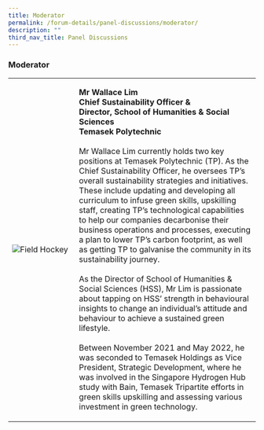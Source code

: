```yaml
---
title: Moderator
permalink: /forum-details/panel-discussions/moderator/
description: ""
third_nav_title: Panel Discussions
---
```

### Moderator<br>

<table>
    <tbody><tr>
        <td style="width:27%"><img src="https://hosting.photobucket.com/images/i/tracyng81/Chosen.jpg?width=320&amp;height=320&amp;fit=bounds" style="display:block;margin-left:auto;margin-right:auto;" alt="Field Hockey"></td>
        <td><p><b>Mr Wallace Lim
                <br>Chief Sustainability Officer &amp;<br>Director, School of Humanities &amp; Social Sciences
					<br>Temasek Polytechnic</b><br>
                <br>Mr Wallace Lim currently holds two key positions at Temasek Polytechnic (TP). As the Chief Sustainability Officer, he oversees TP’s overall sustainability strategies and initiatives. These include updating and developing all curriculum to infuse green skills, upskilling staff, creating TP’s technological capabilities to help our companies decarbonise their business operations and processes, executing a plan to lower TP’s carbon footprint, as well as getting TP to galvanise the community in its sustainability journey.<br>
                <br>As the Director of School of Humanities &amp; Social Sciences (HSS), Mr Lim is passionate about tapping on HSS’ strength in behavioural insights to change an individual’s attitude and behaviour to achieve a sustained green lifestyle.<br>
                <br>Between November 2021 and May 2022, he was seconded to Temasek Holdings as Vice President, Strategic Development, where he was involved in the Singapore Hydrogen Hub study with Bain, Temasek Tripartite efforts in green skills upskilling and assessing various investment in green technology.          
            </p>
        </td>
    </tr>
</tbody></table>